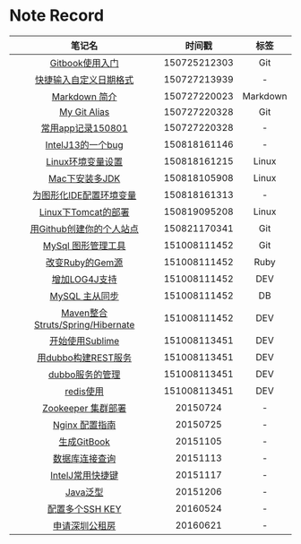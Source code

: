 # Note Record

|笔记名|时间戳|标签|
|:--:|:--:|:--:|
|[Gitbook使用入门](https://github.com/ChanShuYi/gitbook-zh/blob/master/SUMMARY.md)|150725212303|Git|
|[快捷输入自定义日期格式](pinyin_quick_input.md)|150727213939|-|
|[Markdown 简介](markdown_short_intro.md)|150727220023|Markdown|
|[My Git Alias](my_git_alias.md)|150727220328|Git|
|[常用app记录150801](my_app_150801.md)|150727220328|-|
|[IntelJ13的一个bug](a_bug_of_intelj_13.md)|150818161146|-|
|[Linux环境变量设置](linux_environment.md)|150818161215|Linux|
|[Mac下安装多JDK](multi_jdk_in_mac.md)|150818105908|Linux|
|[为图形化IDE配置环境变量](setup_environment_variable_for_GUI_application.md)|150818161313|-|
|[Linux下Tomcat的部署](linux_tomcat_deployment.md)|150819095208|Linux|
|[用Github创建你的个人站点](create_personal_website_via_github.md)|150821170341|Git|
|[MySql 图形管理工具](mysql_gui.md)|151008111452|Git|
|[改变Ruby的Gem源](change_Ruby_sources.md)|151008111452|Ruby|
|[增加LOG4J支持](Log4J.md)|151008111452|DEV|
|[MySQL 主从同步](MySQLMasterSlave.md)|151008111452|DB|
|[Maven整合Struts/Spring/Hibernate](SSHWithMaven.md)|151008111452|DEV|
|[开始使用Sublime](StartSublime.md)|151008113451|DEV|
|[用dubbo构建REST服务](dubbo_app_intro.md)|151008113451|DEV|
|[dubbo服务的管理](dubbo_zookeeper.md)|151008113451|DEV|
|[redis使用](start_redis.md)|151008113451|DEV|
|[Zookeeper 集群部署](zookeeper_deployment_guidence.md)|20150724|-| 
|[Nginx 配置指南](nginx_setting_explain.md)|20150725|-|
|[生成GitBook](create_gitbook.md)|20151105|-|
|[数据库连接查询](db_join.md)|20151113|-|
|[IntelJ常用快捷键](Master_IntelJ.md)|20151117|-|
|[Java泛型](Java_Generics.md)|20151206|-|
|[配置多个SSH KEY](multi_ssh_key.md)|20160524|-|
|[申请深圳公租房](sz_gongzufang_guide.md)|20160621|-|
